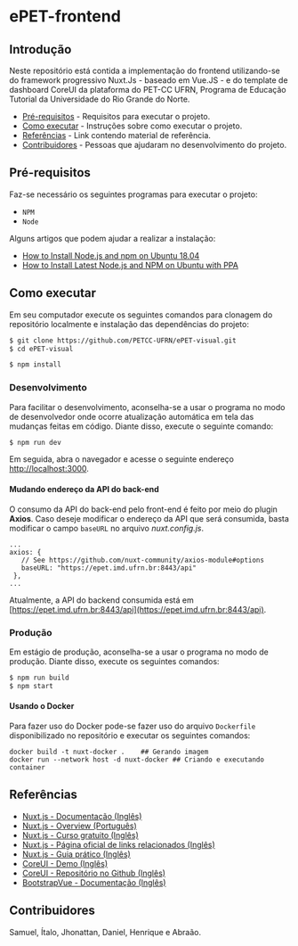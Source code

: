 
# ePET-frontend  

## Introdução 

Neste repositório está contida a implementação do frontend utilizando-se do framework progressivo Nuxt.Js - baseado em Vue.JS - e do template de dashboard CoreUI da plataforma do PET-CC UFRN, Programa de Educação Tutorial da Universidade do Rio Grande do Norte.

- [Pré-requisitos](#pré-requisitos) - Requisitos para executar o projeto.
- [Como executar](#como-executar) - Instruções sobre como executar o projeto.
- [Referências](#referências) - Link contendo material de referência.
- [Contribuidores](#contribuidores) - Pessoas que ajudaram no desenvolvimento do projeto.


## Pré-requisitos

Faz-se necessário os seguintes programas para executar o projeto:

    
- `NPM`  
- `Node` 	  

Alguns artigos que podem ajudar a realizar a instalação:  
- [How to Install Node.js and npm on Ubuntu 18.04](https://linuxize.com/post/how-to-install-node-js-on-ubuntu-18.04/)
- [How to Install Latest Node.js and NPM on Ubuntu with PPA](https://tecadmin.net/install-latest-nodejs-npm-on-ubuntu/)

## Como executar

Em seu computador execute os seguintes comandos para clonagem do repositório localmente e instalação das dependências do projeto:

``` bash
$ git clone https://github.com/PETCC-UFRN/ePET-visual.git  
$ cd ePET-visual

$ npm install
```

### Desenvolvimento

Para facilitar o desenvolvimento, aconselha-se a usar o programa no modo de desenvolvedor onde ocorre atualização automática em tela das mudanças feitas em código. Diante disso, execute o seguinte comando:

``` bash
$ npm run dev
```

Em seguida, abra o navegador e acesse o seguinte endereço [http://localhost:3000](http://localhost:3000).

#### Mudando endereço da API do back-end

O consumo da API do back-end pelo front-end é feito por meio do plugin **Axios**. Caso deseje modificar o endereço da API que será consumida, basta modificar o campo `baseURL` no arquivo _nuxt.config.js_.

 ```
...
axios: {
    // See https://github.com/nuxt-community/axios-module#options
    baseURL: "https://epet.imd.ufrn.br:8443/api"
  },
...
 ```
Atualmente, a API do backend consumida está em [https://epet.imd.ufrn.br:8443/api](https://epet.imd.ufrn.br:8443/api).


### Produção

Em estágio de produção, aconselha-se a usar o programa no modo de produção. Diante disso, execute os seguintes comandos:

``` bash
$ npm run build
$ npm start
```
#### Usando o Docker

Para fazer uso do Docker pode-se fazer uso do arquivo `Dockerfile` disponibilizado no repositório e executar os seguintes comandos:

```
docker build -t nuxt-docker .    ## Gerando imagem
docker run --network host -d nuxt-docker ## Criando e executando container
``` 

## Referências
- [Nuxt.js - Documentação (Inglês)](https://nuxtjs.org/guide)
- [Nuxt.js - Overview (Português) ](https://www.youtube.com/watch?v=6hDsWDKZ9oE)
- [Nuxt.js - Curso gratuito (Inglês)](https://vueschool.io/courses/nuxtjs-fundamentals)
- [Nuxt.js - Página oficial de links relacionados (Inglês)](https://github.com/nuxt-community/awesome-nuxt)
- [Nuxt.js - Guia prático (Inglês)](https://medium.com/@onlykiosk/the-complete-nuxt-guide-940751e1a6a5)
- [CoreUI - Demo (Inglês)](https://nuxt-coreui.netlify.app/)
- [CoreUI - Repositório no Github (Inglês)](https://github.com/muhibbudins/nuxt-coreui)
- [BootstrapVue - Documentação (Inglês)](https://bootstrap-vue.org/docs)


## Contribuidores

Samuel, Ítalo, Jhonattan, Daniel, Henrique e Abraão. 


